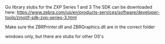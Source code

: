 Go library stubs for the ZXP Series 1 and 3
The SDK can be downloaded here: https://www.zebra.com/us/en/products-services/software/developer-tools/zmotif-sdk-zxp-series-3.html

Make sure the ZBRPrinter.dll and ZBRGraphics.dll are in the correct folder

windows only, but there are stubs for other OS's
